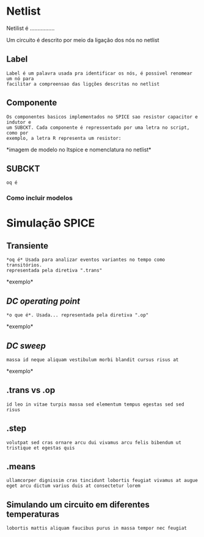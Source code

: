 # Netlist
Netilist é ................

Um circuito é descrito por meio da ligação dos nós no netlist

## Label 
    
    Label é um palavra usada pra identificar os nós, é possivel renomear um nó para 
    facilitar a compreensao das ligções descritas no netlist

## Componente
    
    Os componentes basicos implementados no SPICE sao resistor capacitor e indutor e 
    um SUBCKT. Cada componente é repressentado por uma letra no script, como por 
    exemplo, a letra R representa um resistor: 

\*imagem de modelo no ltspice e nomenclatura no netlist\*

## SUBCKT
    
    oq é

### Como incluir modelos

# Simulação SPICE

## Transiente
    
    *oq é* Usada para analizar eventos variantes no tempo como transitórios. 
    representada pela diretiva ".trans"

\*exemplo\*

## *DC operating point*
    
    *o que é*. Usada... representada pela diretiva ".op"

\*exemplo\*

## *DC sweep*

    massa id neque aliquam vestibulum morbi blandit cursus risus at

\*exemplo\*

## .trans vs .op
    
    id leo in vitae turpis massa sed elementum tempus egestas sed sed risus

## .step
    
    volutpat sed cras ornare arcu dui vivamus arcu felis bibendum ut tristique et egestas quis

## .means
    
    ullamcorper dignissim cras tincidunt lobortis feugiat vivamus at augue eget arcu dictum varius duis at consectetur lorem

## Simulando um circuito em diferentes temperaturas
    
    lobortis mattis aliquam faucibus purus in massa tempor nec feugiat

